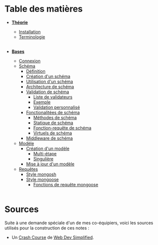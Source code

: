 # Table des matières

- [**Théorie**](Notes/Theorie.md)
  - [Installation](Notes/Theorie.md#installation)
  - [Terminologie](Notes/Theorie.md#terminologie)<br><br>

- [**Bases**](Notes/Bases.md)
  - [Connexion](Notes/Bases.md#connexion)
  - [Schéma](Notes/Bases.md#schéma)
    - [Définition](Notes/Bases.md#définition)
    - [Création d'un schéma](Notes/Bases.md#création-dun-schéma)
    - [Utilisation d'un schéma](Notes/Bases.md#utilisation-dun-schéma)
    - [Architecture de schéma](Notes/Bases.md#architecture-de-schéma)
    - [Validation de schéma](Notes/Bases.md#validation-de-schéma)
      - [Liste de validateurs](Notes/Bases.md#liste-de-validateurs)
      - [Exemple](Notes/Bases.md#exemple)
      - [Validation personnalisé](Notes/Bases.md#validation-personnalisé)
    - [Fonctionalitées de schéma](Notes/Bases.md#fonctionalitées-de-schéma)
      - [Méthodes de schéma](Notes/Bases.md#méthodes-de-schéma)
      - [Statique de schéma](Notes/Bases.md#statique-de-schéma)
      - [Fonction-requête de schéma](Notes/Bases.md#fonction-requête-de-schéma)
      - [Virtuels de schéma](Notes/Bases.md#virtuels-de-schéma)
    - [Middleware de schéma](Notes/Bases.md#middleware-de-schéma)
  - [Modèle](Notes/Bases.md#modèle)
    - [Création d'un modèle](Notes/Bases.md#création-dun-modèle)
      - [Multi-étape](Notes/Bases.md#multi-étape)
      - [Singulière](Notes/Bases.md#singulière)
    - [Mise à jour d'un modèle](Notes/Bases.md#mise-à-jour-dun-modèle)
  - [Requêtes](Notes/Bases.md#requêtes)
    - [Style mongosh](Notes/Bases.md#style-mongosh)
    - [Style mongoose](Notes/Bases.md#style-mongoose)
      - [Fonctions de requête mongoose](Notes/Bases.md#fonctions-de-requête-mongoose) <br><br>

# Sources 

Suite à une demande spéciale d'un de mes co-équipiers, voici les sources utilisés pour la construction de ces notes :

- Un [Crash Course](https://www.youtube.com/watch?v=DZBGEVgL2eE) de [Web Dev Simplified](https://www.youtube.com/channel/UCFbNIlppjAuEX4znoulh0Cw).